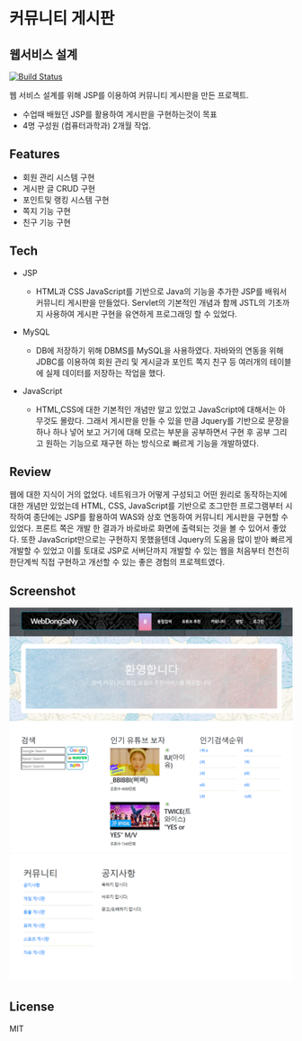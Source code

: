 # 커뮤니티 게시판
## 웹서비스 설계

[![Build Status](https://travis-ci.org/joemccann/dillinger.svg?branch=master)](https://travis-ci.org/joemccann/dillinger)

웹 서비스 설계를 위해 JSP를 이용하여 커뮤니티 게시판을 만든 프로젝트.

- 수업때 배웠던 JSP를 활용하여 게시판을 구현하는것이 목표
- 4명 구성원 (컴퓨터과학과) 2개월 작업.

## Features

- 회원 관리 시스템 구현
- 게시판 글 CRUD 구현
- 포인트및 랭킹 시스템 구현
- 쪽지 기능 구현
- 친구 기능 구현

## Tech

- JSP
   - HTML과 CSS JavaScript를 기반으로 Java의 기능을 추가한 JSP를 배워서 커뮤니티 게시판을 만들었다. Servlet의 기본적인 개념과 함께 JSTL의 기초까지 사용하여 게시판 구현을 유연하게 프로그래밍 할 수 있었다.
- MySQL
    - DB에 저장하기 위해 DBMS를 MySQL을 사용하였다. 자바와의 연동을 위해 JDBC를 이용하여 회원 관리 및 게시글과 포인트 쪽지 친구 등 여러개의 테이블에 실제 데이터를 저장하는 작업을 했다.

- JavaScript
    -  HTML,CSS에 대한 기본적인 개념만 알고 있었고 JavaScript에 대해서는 아무것도 몰랐다. 그래서 게시판을 만들 수 있을 만큼 Jquery를 기반으로 문장을 하나 하나 넣어 보고 거기에 대해 모르는 부분을 공부하면서 구현 후 공부 그리고 원하는 기능으로 재구현 하는 방식으로 빠르게 기능을 개발하였다.
    

## Review
웹에 대한 지식이 거의 없었다. 네트워크가 어떻게 구성되고 어떤 원리로 동작하는지에 대한 개념만 있었는데 HTML, CSS, JavaScript를 기반으로 조그만한 프로그램부터 시작하여 종단에는 JSP를 활용하여 WAS와 상호 연동하여 커뮤니티 게시판을 구현할 수 있었다. 프론트 쪽은 개발 한 결과가 바로바로 화면에 출력되는 것을 볼 수 있어서 좋았다. 또한 JavaScript만으로는 구현하지 못했을텐데 Jquery의 도움을 많이 받아 빠르게 개발할 수 있었고 이를 토대로 JSP로 서버단까지 개발할 수 있는 웹을 처음부터 천천히 한단계씩 직접 구현하고 개선할 수 있는 좋은 경험의 프로젝트였다.

## Screenshot
![img1](./img1.png)
![img2](./img2.png)

## License

MIT



[//]: # (These are reference links used in the body of this note and get stripped out when the markdown processor does its job. There is no need to format nicely because it shouldn't be seen. Thanks SO - http://stackoverflow.com/questions/4823468/store-comments-in-markdown-syntax)
